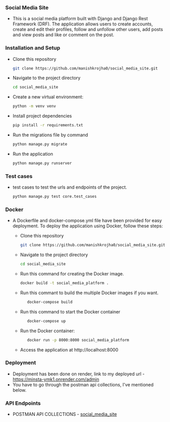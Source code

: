 ### Social Media Site

- This is a social media platform built with Django and Django Rest Framework (DRF). The application allows users to create accounts, create and edit their profiles, follow     and unfollow other users, add posts and view posts and like or comment on the post.
### Installation and Setup

- Clone this repository 
   ```bash
   git clone https://github.com/manishkrojha0/social_media_site.git
- Navigate to the project directory
  ```bash 
  cd social_media_site
- Create a new virtual environment:
  ```bash
  python -m venv venv
- Install project dependencies
  ``` bash
  pip install -r requirements.txt
- Run the migrations file by command
  ```bash
  python manage.py migrate
- Run the application
  ```bash
  python manage.py runserver

### Test cases
  - test cases to test the urls and endpoints of the project.
     ```bash 
     python manage.py test core.test_cases

### Docker

- A Dockerfile and docker-compose.yml file have been provided for easy deployment. To deploy the application using Docker, follow these steps:

    - Clone this repository
      ```bash
      git clone https://github.com/manishkrojha0/social_media_site.git
    - Navigate to the project directory
      ```bash
      cd social_media_site
    - Run this command for creating the Docker image.
        ```bash
        docker build -t social_media_platform .
    - Run this commant to build the multiple Docker images if you want.
      ```bash
         docker-compose build       
    - Run this command to start the Docker container
       ```bash
          docker-compose up
    - Run the Docker container:
       ```bash
          docker run -p 8000:8000 social_media_platform
    - Access the application at http://localhost:8000

### Deployment
 - Deployment has been done on render, link to my deployed url - https://minsta-ymk1.onrender.com/admin
 - You have to go through the postman api collections, I've mentioned below.

### API Endpoints

- POSTMAN API COLLECTIONS - [social_media_site](https://rb.gy/93ahy)

